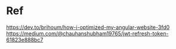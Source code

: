 # Ref

https://dev.to/brihoum/how-i-optimized-my-angular-website-3fd0
https://medium.com/@chauhanshubham19765/jwt-refresh-token-61823e888bc7